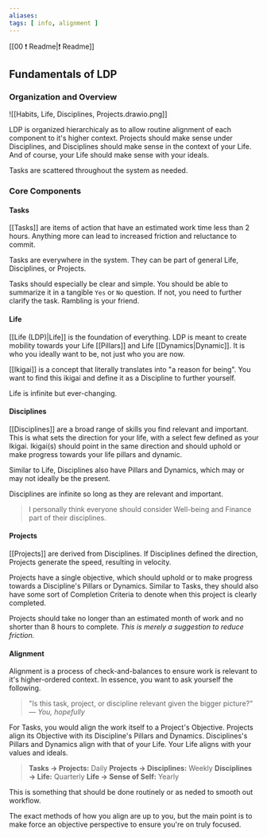 ```yaml
---
aliases: 
tags: [ info, alignment ]
---
```

[[00 ❗ Readme|❗ Readme]]
## Fundamentals of LDP
### Organization and Overview
![[Habits, Life, Disciplines, Projects.drawio.png]]

LDP is organized hierarchicaly as to allow routine alignment of each component to it's higher context. Projects should make sense under Disciplines, and Disciplines should make sense in the context of your Life. And of course, your Life should make sense with your ideals.

Tasks are scattered throughout the system as needed.

### Core Components
#### Tasks
[[Tasks]] are items of action that have an estimated work time less than 2 hours. Anything more can lead to increased friction and reluctance to commit.

Tasks are everywhere in the system. They can be part of general Life, Disciplines, or Projects.

Tasks should especially be clear and simple. You should be able to summarize it in a tangible `Yes` or `No` question. If not, you need to further clarify the task. Rambling is your friend.

#### Life
[[Life (LDP)|Life]] is the foundation of everything. LDP is meant to create mobility towards your Life [[Pillars]] and Life [[Dynamics|Dynamic]]. It is who you ideally want to be, not just who you are now.

[[Ikigai]] is a concept that literally translates into "a reason for being". You want to find this ikigai and define it as a Discipline to further yourself.

Life is infinite but ever-changing.

#### Disciplines
[[Disciplines]] are a broad range of skills you find relevant and important. This is what sets the direction for your life, with a select few defined as your Ikigai. Ikigai(s) should point in the same direction and should uphold or make progress towards your life pillars and dynamic.

Similar to Life, Disciplines also have Pillars and Dynamics, which may or may not ideally be the present. 

Disciplines are infinite so long as they are relevant and important.

> I personally think everyone should consider Well-being and Finance part of their disciplines.

#### Projects
[[Projects]] are derived from Disciplines. If Disciplines defined the direction, Projects generate the speed, resulting in velocity.

Projects have a single objective, which should uphold or to make progress towards a Discipline's Pillars or Dynamics. Similar to Tasks, they should also have some sort of Completion Criteria to denote when this project is clearly completed.

Projects should take no longer than an estimated month of work and no shorter than 8 hours to complete. *This is merely a suggestion to reduce friction.*

#### Alignment
Alignment is a process of check-and-balances to ensure work is relevant to it's higher-ordered context. In essence, you want to ask yourself the following.

> "Is this task, project, or discipline relevant given the bigger picture?" 
> — <cite>You, hopefully</cite>

For Tasks, you would align the work itself to a Project's Objective. Projects align its Objective with its Discipline's Pillars and Dynamics. Disciplines's Pillars and Dynamics align with that of your Life. Your Life aligns with your values and ideals.

> **Tasks $\rightarrow$ Projects:** Daily
> **Projects $\rightarrow$ Disciplines:** Weekly
> **Disciplines $\rightarrow$ Life:** Quarterly
> **Life $\rightarrow$ Sense of Self:** Yearly

This is something that should be done routinely or as neded to smooth out workflow.

The exact methods of how you align are up to you, but the main point is to make force an objective perspective to ensure you're on truly focused.